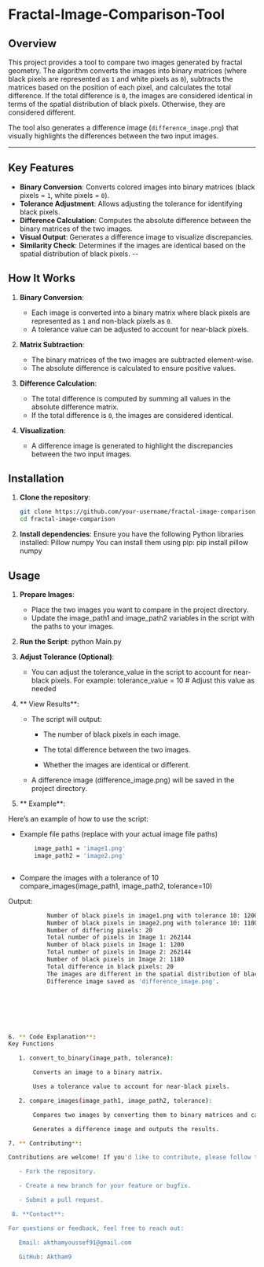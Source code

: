 # Fractal-Image-Comparison-Tool
## Overview
This project provides a tool to compare two images generated by fractal geometry. The algorithm converts the images into binary matrices (where black pixels are represented as `1` and white pixels as `0`), subtracts the matrices based on the position of each pixel, and calculates the total difference. If the total difference is `0`, the images are considered identical in terms of the spatial distribution of black pixels. Otherwise, they are considered different.

The tool also generates a difference image (`difference_image.png`) that visually highlights the differences between the two input images.

---
## Key Features
- **Binary Conversion**: Converts colored images into binary matrices (black pixels = `1`, white pixels = `0`).
- **Tolerance Adjustment**: Allows adjusting the tolerance for identifying black pixels.
- **Difference Calculation**: Computes the absolute difference between the binary matrices of the two images.
- **Visual Output**: Generates a difference image to visualize discrepancies.
- **Similarity Check**: Determines if the images are identical based on the spatial distribution of black pixels.
--

## How It Works
1. **Binary Conversion**:
   - Each image is converted into a binary matrix where black pixels are represented as `1` and non-black pixels as `0`.
   - A tolerance value can be adjusted to account for near-black pixels.

2. **Matrix Subtraction**:
   - The binary matrices of the two images are subtracted element-wise.
   - The absolute difference is calculated to ensure positive values.

3. **Difference Calculation**:
   - The total difference is computed by summing all values in the absolute difference matrix.
   - If the total difference is `0`, the images are considered identical.

4. **Visualization**:
   - A difference image is generated to highlight the discrepancies between the two input images.
## Installation
1. **Clone the repository**:
   ```bash
   git clone https://github.com/your-username/fractal-image-comparison.git
   cd fractal-image-comparison

2. **Install dependencies**:
   Ensure you have the following Python libraries installed:
    Pillow
    numpy
You can install them using pip:
pip install pillow numpy

## Usage
1. **Prepare Images**:
    - Place the two images you want to compare in the project directory.
    - Update the image_path1 and image_path2 variables in the script with the paths to your images.
2. **Run the Script**:
   python Main.py
3. **Adjust Tolerance (Optional)**:
   - You can adjust the tolerance_value in the script to account for near-black pixels. For example:
     tolerance_value = 10  # Adjust this value as needed

4. ** View Results**:

    - The script will output:

        - The number of black pixels in each image.

        - The total difference between the two images.

        - Whether the images are identical or different.

    - A difference image (difference_image.png) will be saved in the project directory.
5. ** Example**:

   
 Here’s an example of how to use the script:
- Example file paths (replace with your actual image file paths)
  
  ```bash
      image_path1 = 'image1.png'
      image_path2 = 'image2.png'



- Compare the images with a tolerance of 10
compare_images(image_path1, image_path2, tolerance=10)


 Output:
 ```bash
            Number of black pixels in image1.png with tolerance 10: 1200
            Number of black pixels in image2.png with tolerance 10: 1180
            Number of differing pixels: 20
            Total number of pixels in Image 1: 262144
            Number of black pixels in Image 1: 1200
            Total number of pixels in Image 2: 262144
            Number of black pixels in Image 2: 1180
            Total difference in black pixels: 20
            The images are different in the spatial distribution of black pixels.
            Difference image saved as 'difference_image.png'.







6. ** Code Explanation**:
Key Functions

    1. convert_to_binary(image_path, tolerance):

        Converts an image to a binary matrix.

        Uses a tolerance value to account for near-black pixels.

    2. compare_images(image_path1, image_path2, tolerance):

        Compares two images by converting them to binary matrices and calculating the difference.

        Generates a difference image and outputs the results.

 7. ** Contributing**:

Contributions are welcome! If you'd like to contribute, please follow these steps:

    - Fork the repository.

    - Create a new branch for your feature or bugfix.

    - Submit a pull request.

  8. **Contact**:

For questions or feedback, feel free to reach out:

    Email: akthamyoussef91@gmail.com

    GitHub: Aktham9
